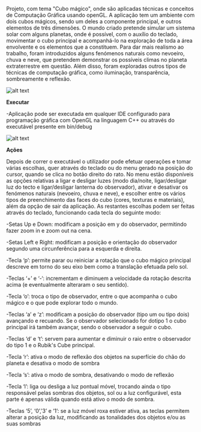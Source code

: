 
Projeto, com tema "Cubo mágico", onde são aplicadas técnicas e conceitos de Computação Gráfica usando openGL.
A aplicação tem  um ambiente  com  dois  cubos  mágicos, sendo um deles a componente principal, e outros elementos de três dimensões. O mundo criado pretende  simular  um  sistema  solar  com  alguns  planetas, onde é  possível, com o  auxílio  do teclado, movimentar o cubo principal e acompanhá-lo na exploração de toda a área envolvente e os elementos que a constituem. Para dar mais realismo ao trabalho, foram introduzidos alguns fenómenos  naturais  como  nevoeiro,  chuva  e  neve,  que  pretendem  demonstrar  os  possíveis climas no planeta extraterrestre em questão. Além disso, foram exploradas outros tipos de técnicas de computação gráfica, como iluminação, transparência, sombreamente e reflexão.

![alt text](https://i.imgur.com/fKA2xxa.png)

**Executar**

-Aplicação pode ser executada em qualquer IDE configurado para programação gráfica com OpenGL na linguagem C++ ou através do executável presente em bin/debug


![alt text](https://i.imgur.com/0KhQj0U.png)


**Ações**

Depois de correr o executável o utilizador pode efetuar operações e tomar várias escolhas, quer através  do teclado ou do menu gerado na posição do cursor, quando se clica no botão direito do rato. No menu estão disponíveis as opções relativas a ligar e desligar luzes (modo dia/noite, ligar/desligar luz do tecto e ligar/desligar lanterna do observador), ativar e desativar os fenómenos naturais (nevoeiro, chuva e neve), e escolher entre os vários tipos de preenchimento  das faces do  cubo  (cores,  texturas  e  materiais),  além  da  opção  de  sair  da aplicação. As restantes escolhas podem ser feitas através do teclado, funcionando cada tecla do seguinte modo:  

-Setas Up e Down: modificam a posição em y do observador, permitindo fazer zoom in e zoom out na cena.  

-Setas  Left  e  Right: modificam a  posição  e  orientação  do  observador  segundo  uma circunferência para a esquerda e direita.  

-Tecla ‘p’: permite parar ou reiniciar a rotação que o cubo mágico principal descreve em torno do seu eixo bem como a translação efetuada pelo sol. 

-Teclas ‘+’ e ‘-‘: incrementam e  diminuem a  velocidade  da  rotação descrita  acima  (e eventualmente alteraram o seu sentido).

-Tecla ‘o’: troca o tipo de observador, entre o que acompanha o cubo mágico e o que pode explorar todo o mundo. 

-Teclas ‘a’ e ‘z’: modificam a posição do observador (tipo um ou tipo dois) avançando e recuando.  Se  o  observador selecionado
for dotipo  1  o  cubo  principal  irá  também avançar, sendo o observador a seguir o cubo.

-Teclas ‘d’ e ‘t’: servem para aumentar e diminuir o raio entre o observador do tipo 1 e o Rubik's Cube principal.

-Tecla ‘r’: ativa  o  modo  de  reflexão  dos  objetos  na  superfície  do  chão  do  planeta e desativa o modo de sombra

-Tecla ‘s’: ativa o modo de sombra, desativando o modo de reflexão

-Tecla ‘l’: liga ou desliga a luz pontual móvel, trocando ainda o tipo responsável pelas sombras dos objetos, sol ou a luz configurável, esta parte é apenas válida quando está ativo o modo de sombra.

-Teclas ‘5’, ‘0’,’3’ e ‘1’: se a  luz móvel  roxa  estiver  ativa,  as  teclas  permitem  alterar  a posição da luz, modificando as tonalidades dos objetos e/ou as suas sombras




